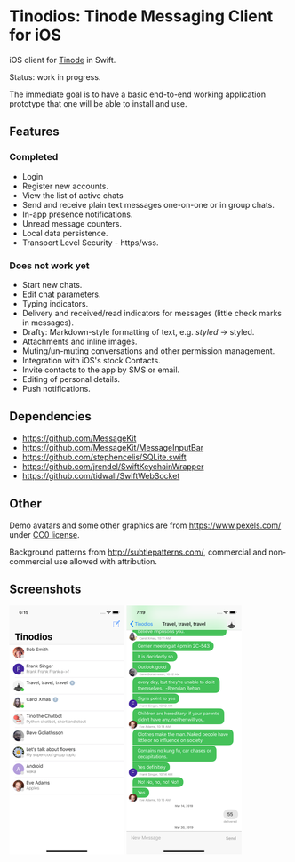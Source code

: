 # Tinodios: Tinode Messaging Client for iOS

iOS client for [Tinode](https://github.com/tinode/chat) in Swift.

Status: work in progress.

The immediate goal is to have a basic end-to-end working application prototype that one will be able to install and use.

## Features

### Completed
* Login
* Register new accounts.
* View the list of active chats
* Send and receive plain text messages one-on-one or in group chats.
* In-app presence notifications.
* Unread message counters.
* Local data persistence.
* Transport Level Security - https/wss.

### Does not work yet
* Start new chats.
* Edit chat parameters.
* Typing indicators.
* Delivery and received/read indicators for messages (little check marks in messages).
* Drafty: Markdown-style formatting of text, e.g. *styled* → styled.
* Attachments and inline images.
* Muting/un-muting conversations and other permission management.
* Integration with iOS's stock Contacts.
* Invite contacts to the app by SMS or email.
* Editing of personal details.
* Push notifications.


## Dependencies

* https://github.com/MessageKit
* https://github.com/MessageKit/MessageInputBar
* https://github.com/stephencelis/SQLite.swift
* https://github.com/jrendel/SwiftKeychainWrapper
* https://github.com/tidwall/SwiftWebSocket

## Other

Demo avatars and some other graphics are from https://www.pexels.com/ under [CC0 license](https://www.pexels.com/photo-license/).

Background patterns from http://subtlepatterns.com/, commercial and non-commercial use allowed with attribution.


## Screenshots
<img src="ios-chats.png" alt="App screenshot - chat list" width="207" /> <img src="ios-chat.png" alt="App screenshot - conversation" width="207" />
